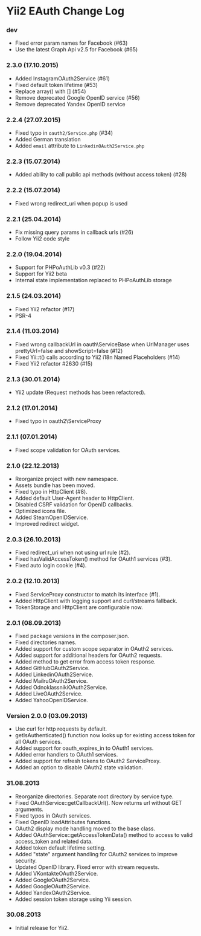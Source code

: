 Yii2 EAuth Change Log
=====================

### dev
* Fixed error param names for Facebook (#63)
* Use the latest Graph Api v2.5 for Facebook (#65)

### 2.3.0 (17.10.2015)
* Added InstagramOAuth2Service (#61)
* Fixed default token lifetime (#53)
* Replace array() with [] (#54)
* Remove deprecated Google OpenID service (#56)
* Remove deprecated Yandex OpenID service

### 2.2.4 (27.07.2015)
* Fixed typo in `oauth2/Service.php` (#34)
* Added German translation
* Added `email` attribute to `LinkedinOAuth2Service.php`

### 2.2.3 (15.07.2014)
* Added ability to call public api methods (without access token) (#28)

### 2.2.2 (15.07.2014)
* Fixed wrong redirect_uri when popup is used

### 2.2.1 (25.04.2014)
* Fix missing query params in callback urls (#26)
* Follow Yii2 code style

### 2.2.0 (19.04.2014)
* Support for PHPoAuthLib v0.3 (#22)
* Support for Yii2 beta
* Internal state implementation replaced to PHPoAuthLib storage

### 2.1.5 (24.03.2014)
* Fixed Yii2 refactor (#17)
* PSR-4

### 2.1.4 (11.03.2014)
* Fixed wrong callbackUrl in oauth\ServiceBase when UrlManager uses prettyUrl=false and showScript=false (#12)
* Fixed Yii::t() calls according to Yii2 i18n Named Placeholders (#14)
* Fixed Yii2 refactor #2630 (#15)

### 2.1.3 (30.01.2014)
* Yii2 update (Request methods has been refactored).

### 2.1.2 (17.01.2014)
* Fixed typo in oauth2\ServiceProxy

### 2.1.1 (07.01.2014)
* Fixed scope validation for OAuth services.

### 2.1.0 (22.12.2013)
* Reorganize project with new namespace.
* Assets bundle has been moved.
* Fixed typo in HttpClient (#8).
* Added default User-Agent header to HttpClient.
* Disabled CSRF validation for OpenID callbacks.
* Optimized icons file.
* Added SteamOpenIDService.
* Improved redirect widget.

### 2.0.3 (26.10.2013)
* Fixed redirect_uri when not using url rule (#2).
* Fixed hasValidAccessToken() method for OAuth1 services (#3).
* Fixed auto login cookie (#4).

### 2.0.2 (12.10.2013)
* Fixed ServiceProxy constructor to match its interface (#1).
* Added HttpClient with logging support and curl/streams fallback.
* TokenStorage and HttpClient are configurable now.

### 2.0.1 (08.09.2013)
* Fixed package versions in the composer.json.
* Fixed directories names.
* Added support for custom scope separator in OAuth2 services.
* Added support for additional headers for OAuth2 requests.
* Added method to get error from access token response.
* Added GitHubOAuth2Service.
* Added LinkedinOAuth2Service.
* Added MailruOAuth2Service.
* Added OdnoklassnikiOAuth2Service.
* Added LiveOAuth2Service.
* Added YahooOpenIDService.

### Version 2.0.0 (03.09.2013)
* Use curl for http requests by default.
* getIsAuthenticated() function now looks up for existing access token for all OAuth services.
* Added support for oauth_expires_in to OAuth1 services.
* Added error handlers to OAuth1 services.
* Added support for refresh tokens to OAuth2 ServiceProxy.
* Added an option to disable OAuth2 state validation.

### 31.08.2013
* Reorganize directories. Separate root directory by service type.
* Fixed OAuthService::getCallbackUrl(). Now returns url without GET arguments.
* Fixed typos in OAuth services.
* Fixed OpenID loadAttributes functions.
* OAuth2 display mode handling moved to the base class.
* Added OAuthService::getAccessTokenData() method to access to valid access_token and related data.
* Added token default lifetime setting.
* Added "state" argument handling for OAuth2 services to improve security.
* Updated OpenID library. Fixed error with stream requests.
* Added VKontakteOAuth2Service.
* Added GoogleOAuth2Service.
* Added GoogleOAuth2Service.
* Added YandexOAuth2Service.
* Added session token storage using Yii session.

### 30.08.2013
* Initial release for Yii2.
